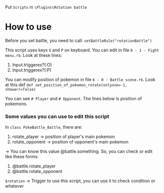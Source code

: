 Put `Scripts` in `\Plugins\Rotation battle`

# How to use
Before you set battle, you need to call: `setBattleRule("rotationBattle")`

This script uses keys `O` and `P` on keyboard. You can edit in file `6 - 1 - Fight menu.rb`. Look at these lines:
1. Input.triggerex?(:O)
1. Input.triggerex?(:P)

You can modify position of pokemon in file `6 - 0 - Battle scene.rb`. Look at this def `def set_position_of_pokemon_rotate(onlyone=-1, showarr=false)`

You can see `# Player` and `# Opponent`. The lines below is position of pokemons.

### Some values you can use to edit this script
In `class PokeBattle_Battle`, there are:
1. rotate_player ->  position of player's main pokemon
1. rotate_opponent -> position of opponent's main pokemon

-> You can know this value @battle.something. So, you can check or edit like these forms:
1. @battle.rotate_player
1. @battle.rotate_opponent

`$rotation` -> Trigger to use this script, you can use it to check condition or whatever